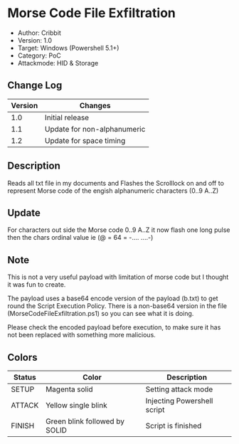# Morse Code File Exfiltration
* Author: Cribbit 
* Version: 1.0
* Target: Windows (Powershell 5.1+)
* Category: PoC
* Attackmode: HID & Storage

## Change Log
| Version | Changes                       |
| ------- | ------------------------------|
| 1.0     | Initial release               |
| 1.1     | Update for non-alphanumeric   |
| 1.2     | Update for space timing       |

## Description
Reads all txt file in my documents and Flashes the Scrolllock on and off to represent Morse code of the engish alphanumeric characters (0..9 A..Z)

## Update
For characters out side the Morse code 0..9 A..Z it now flash one long pulse then the chars ordinal value ie (@ = 64 = -.... ....-)  

## Note
This is not a very useful payload with limitation of morse code but I thought it was fun to create.

The payload uses a base64 encode version of the payload (b.txt) to get round the Script Execution Policy. There is a non-base64 version in the file (MorseCodeFileExfiltration.ps1) so you can see what it is doing. 

Please check the encoded payload before execution, to make sure it has not been replaced with something more malicious. 

## Colors
| Status    | Color                         | Description                                      |
| --------- | ------------------------------| ------------------------------------------------ |
| SETUP     | Magenta solid                 | Setting attack mode                              | 
| ATTACK    | Yellow single blink           | Injecting Powershell script                      | 
| FINISH    | Green blink followed by SOLID | Script is finished                               |
